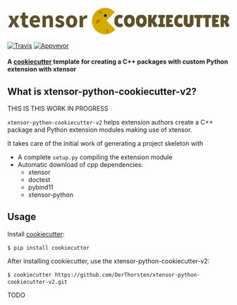 ![cookicutter-logo](./cookiecutter.png)




[![Travis](https://travis-ci.org/DerThorsten/xtensor-python-cookiecutter-v2.svg?branch=master)](https://travis-ci.org/DerThorsten/xtensor-python-cookiecutter-v2)
[![Appveyor](https://ci.appveyor.com/api/projects/status/qwjg22qb8as1bndp?svg=true)](https://ci.appveyor.com/project/DerThorsten/xtensor-python-cookiecutter-v2)



#### A [cookiecutter](https://github.com/audreyr/cookiecutter) template for creating a C++ packages with custom Python extension with xtensor

## What is xtensor-python-cookiecutter-v2?

THIS IS THIS WORK IN PROGRESS

`xtensor-python-cookiecutter-v2` helps extension authors create a C++ package and  Python extension modules making use of xtensor.

It takes care of the initial work of generating a project skeleton with

- A complete `setup.py` compiling the extension module
- Automatic download of cpp dependencies:
    - xtensor
    - doctest
    - pybind11
    - xtensor-python

## Usage

Install [cookiecutter](https://github.com/audreyr/cookiecutter):

    $ pip install cookiecutter

After installing cookiecutter, use the xtensor-python-cookiecutter-v2:

    $ cookiecutter https://github.com/DerThorsten/xtensor-python-cookiecutter-v2.git

TODO
